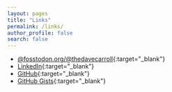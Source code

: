 ```yaml
---
layout: pages
title: "Links"
permalink: /links/
author_profile: false
search: false
---
```



- [@fosstodon.org/@thedavecarroll][FosstodonMe]{:target="_blank"}
- [LinkedIn][MyLinkedIn]{:target="_blank"}
- [GitHub][GitHub]{:target="_blank"}
- [GitHub Gists][GitHubGists]{:target="_blank"}

[MyLinkedIn]: https://www.linkedin.com/in/thedavecarroll/
[FosstodonMe]: https://fosstodon.org/@thedavecarroll
[GitHub]: https://github.com/thedavecarroll
[GitHubGists]: https://gist.github.com/thedavecarroll
